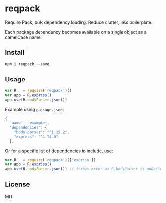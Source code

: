 # reqpack

Require Pack, bulk dependency loading. Reduce clutter, less boilerplate.

Each package dependency becomes available on a single object as a camelCase name.

## Install

```js
npm i reqpack --save
```

## Usage

```js
var R   = require('reqpack')()
var app = R.express()
app.use(R.bodyParser.json())
```

Example using `package.json`:

```js
{
  "name": "example",
  "dependencies": {
    "body-parser": "^1.15.2",
    "express": "^4.14.0"
  },
```

Or for a specific list of dependencies to include, use:


```js
var R   = require('reqpack')(['express'])
var app = R.express()
app.use(R.bodyParser.json()) // throws error as R.bodyParser is undefined
```

## License

MIT
